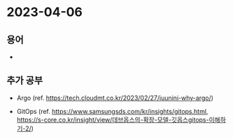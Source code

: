# 2023-04-06

## 용어

-

## 추가 공부

- Argo (ref. https://tech.cloudmt.co.kr/2023/02/27/juunini-why-argo/)

- GitOps (ref. https://www.samsungsds.com/kr/insights/gitops.html, https://s-core.co.kr/insight/view/데브옵스의-확장-모델-깃옵스gitops-이해하기-2/)